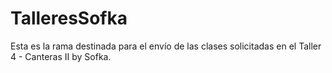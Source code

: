 # TalleresSofka
Esta es la rama destinada para el envío de las clases solicitadas en el Taller 4 - Canteras II by Sofka.
